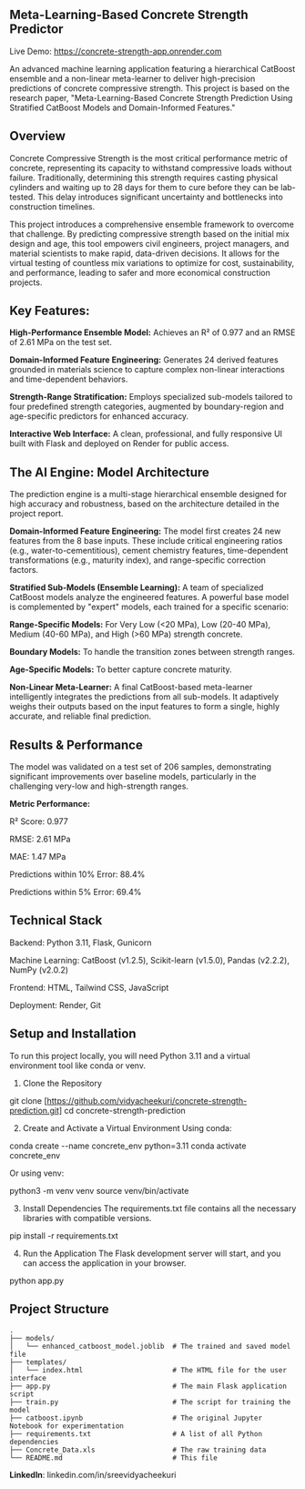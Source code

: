 ## Meta-Learning-Based Concrete Strength Predictor

Live Demo: https://concrete-strength-app.onrender.com

An advanced machine learning application featuring a hierarchical CatBoost ensemble and a non-linear meta-learner to deliver high-precision predictions of concrete compressive strength. This project is based on the research paper, "Meta-Learning-Based Concrete Strength Prediction Using Stratified CatBoost Models and Domain-Informed Features."

## Overview

Concrete Compressive Strength is the most critical performance metric of concrete, representing its capacity to withstand compressive loads without failure. Traditionally, determining this strength requires casting physical cylinders and waiting up to 28 days for them to cure before they can be lab-tested. This delay introduces significant uncertainty and bottlenecks into construction timelines.

This project introduces a comprehensive ensemble framework to overcome that challenge. By predicting compressive strength based on the initial mix design and age, this tool empowers civil engineers, project managers, and material scientists to make rapid, data-driven decisions. It allows for the virtual testing of countless mix variations to optimize for cost, sustainability, and performance, leading to safer and more economical construction projects.

## Key Features:

**High-Performance Ensemble Model:** Achieves an R² of 0.977 and an RMSE of 2.61 MPa on the test set.

**Domain-Informed Feature Engineering:** Generates 24 derived features grounded in materials science to capture complex non-linear interactions and time-dependent behaviors.

**Strength-Range Stratification:** Employs specialized sub-models tailored to four predefined strength categories, augmented by boundary-region and age-specific predictors for enhanced accuracy.

**Interactive Web Interface:** A clean, professional, and fully responsive UI built with Flask and deployed on Render for public access.

## The AI Engine: Model Architecture

The prediction engine is a multi-stage hierarchical ensemble designed for high accuracy and robustness, based on the architecture detailed in the project report.

**Domain-Informed Feature Engineering:** The model first creates 24 new features from the 8 base inputs. These include critical engineering ratios (e.g., water-to-cementitious), cement chemistry features, time-dependent transformations (e.g., maturity index), and range-specific correction factors.

**Stratified Sub-Models (Ensemble Learning):** A team of specialized CatBoost models analyze the engineered features. A powerful base model is complemented by "expert" models, each trained for a specific scenario:

**Range-Specific Models:** For Very Low (<20 MPa), Low (20-40 MPa), Medium (40-60 MPa), and High (>60 MPa) strength concrete.

**Boundary Models:** To handle the transition zones between strength ranges.

**Age-Specific Models:** To better capture concrete maturity.

**Non-Linear Meta-Learner:** A final CatBoost-based meta-learner intelligently integrates the predictions from all sub-models. It adaptively weighs their outputs based on the input features to form a single, highly accurate, and reliable final prediction.

## Results & Performance

The model was validated on a test set of 206 samples, demonstrating significant improvements over baseline models, particularly in the challenging very-low and high-strength ranges.

**Metric Performance:**

R² Score: 0.977

RMSE: 2.61 MPa

MAE: 1.47 MPa

Predictions within 10% Error: 88.4%

Predictions within 5% Error: 69.4%

## Technical Stack
Backend: Python 3.11, Flask, Gunicorn

Machine Learning: CatBoost (v1.2.5), Scikit-learn (v1.5.0), Pandas (v2.2.2), NumPy (v2.0.2)

Frontend: HTML, Tailwind CSS, JavaScript

Deployment: Render, Git

## Setup and Installation

To run this project locally, you will need Python 3.11 and a virtual environment tool like conda or venv.

1. Clone the Repository

git clone [https://github.com/vidyacheekuri/concrete-strength-prediction.git]
cd concrete-strength-prediction

2. Create and Activate a Virtual Environment
Using conda:

conda create --name concrete_env python=3.11
conda activate concrete_env

Or using venv:

python3 -m venv venv
source venv/bin/activate

3. Install Dependencies
The requirements.txt file contains all the necessary libraries with compatible versions.

pip install -r requirements.txt

4. Run the Application
The Flask development server will start, and you can access the application in your browser.

python app.py



## Project Structure

```
.
├── models/
│   └── enhanced_catboost_model.joblib  # The trained and saved model file
├── templates/
│   └── index.html                      # The HTML file for the user interface
├── app.py                              # The main Flask application script
├── train.py                            # The script for training the model
├── catboost.ipynb                      # The original Jupyter Notebook for experimentation
├── requirements.txt                    # A list of all Python dependencies
├── Concrete_Data.xls                   # The raw training data
└── README.md                           # This file
```

**LinkedIn**: linkedin.com/in/sreevidyacheekuri
